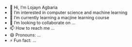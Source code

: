 - 👋 Hi, I’m Lojayn Agbaria
- 👀 I’m interested in computer science and machine learning
- 🌱 I’m currently learning a macjine learning course
- 💞️ I’m looking to collaborate on ...
- 📫 How to reach me ...
- 😄 Pronouns: ...
- ⚡ Fun fact: ...

<!---
LojaynAgb/LojaynAgb is a ✨ special ✨ repository because its `README.md` (this file) appears on your GitHub profile.
You can click the Preview link to take a look at your changes.
--->
